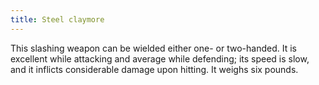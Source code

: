 ```yaml
---
title: Steel claymore
---
```


This slashing weapon can be wielded either one- or two-handed. It is
excellent while attacking and average while defending; its speed is
slow, and it inflicts considerable damage upon hitting. It weighs six
pounds.